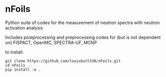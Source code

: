 # nFoils

Python suite of codes for the measurement of neutron spectra with neutron activation analysis 

Includes postprocessing and preprocessing codes for (but is not dependent on) FISPACT, OpenMC, SPECTRA-UF, MCNP

to install:
```
git clone https://github.com/louisbutt338/nFoils.git
cd nFoils
pip install -e .
```

